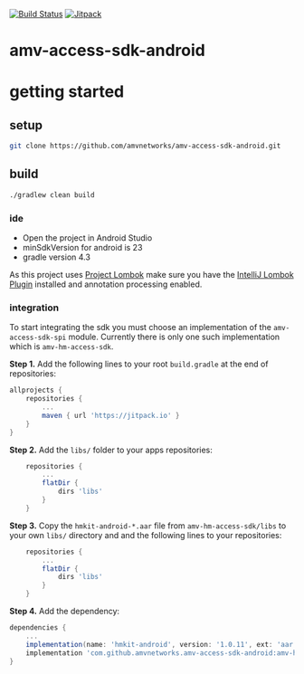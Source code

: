 [![Build Status](https://travis-ci.org/amvnetworks/amv-access-sdk-android.svg?branch=master)](https://travis-ci.org/amvnetworks/amv-access-sdk-android)
[![Jitpack](https://jitpack.io/v/amvnetworks/amv-access-sdk-android.svg)](https://jitpack.io/#amvnetworks/amv-access-sdk-android)


amv-access-sdk-android
======================

# getting started
## setup
```bash
git clone https://github.com/amvnetworks/amv-access-sdk-android.git
```

## build
```bash
./gradlew clean build
```

### ide
* Open the project in Android Studio
* minSdkVersion for android is 23
* gradle version 4.3

As this project uses [Project Lombok](https://projectlombok.org/) make sure you have the
[IntelliJ Lombok Plugin](https://github.com/mplushnikov/lombok-intellij-plugin) installed and
annotation processing enabled.


### integration
To start integrating the sdk you must choose an implementation of the `amv-access-sdk-spi` module.
Currently there is only one such implementation which is `amv-hm-access-sdk`.

**Step 1.** Add the following lines to your root `build.gradle` at the end of repositories:
```groovy
allprojects {
    repositories {
        ...
        maven { url 'https://jitpack.io' }
    }
}
```

**Step 2.** Add the `libs/` folder to your apps repositories:
```groovy
    repositories {
        ...
        flatDir {
            dirs 'libs'
        }
    }
```

**Step 3.** Copy the `hmkit-android-*.aar` file from `amv-hm-access-sdk/libs` to your own `libs/` directory and
and the following lines to your repositories:
```groovy
    repositories {
        ...
        flatDir {
            dirs 'libs'
        }
    }
```

**Step 4.** Add the dependency:

```groovy
dependencies {
    ...
    implementation(name: 'hmkit-android', version: '1.0.11', ext: 'aar')
    implementation 'com.github.amvnetworks.amv-access-sdk-android:amv-hm-access-sdk:v0.0.1'
}
```

    
